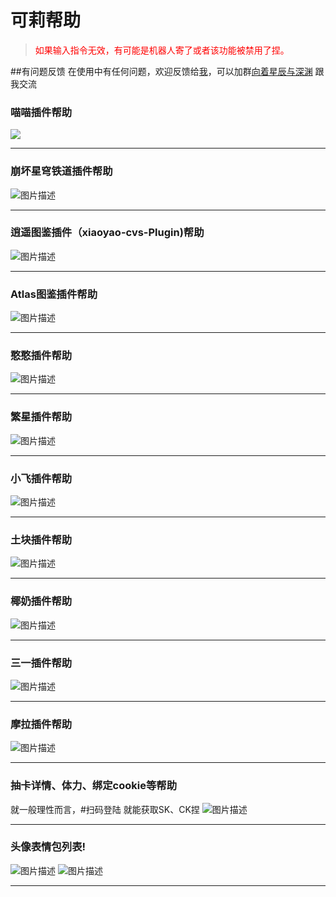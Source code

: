# 可莉帮助

>  <font color=red>如果输入指令无效，有可能是机器人寄了或者该功能被禁用了捏。</font>

  
##有问题反馈
在使用中有任何问题，欢迎反馈给[我](https://qm.qq.com/q/QDb6Ft0t6C)，可以加群[向着星辰与深渊](http://qm.qq.com/cgi-bin/qm/qr?_wv=1027&k=Y7y1-d_2LMPw2AS5266G6s_XTzkboqgL&authKey=unjXbRzhlqvBAi86ho7G2VLZnk6wNXbcFFGHj810vKr1A2wclvBCVM0UpKK9ng8r&noverify=0&group_code=167147333) 跟我交流




### 喵喵插件帮助
![](图片/喵喵.jpg)
_____________________________________________
### 崩坏星穹铁道插件帮助
![图片描述](图片/sr.jpg)
_____________________________________________
### 逍遥图鉴插件（xiaoyao-cvs-Plugin)帮助
![图片描述](图片/xiaoyao.jpg)
_____________________________________________
### Atlas图鉴插件帮助
![图片描述](图片/Atlas.jpg)
_____________________________________________
### 憨憨插件帮助
![图片描述](图片/hanhan.jpg)
_____________________________________________
### 繁星插件帮助
![图片描述](图片/繁星.jpg)
_____________________________________________
### 小飞插件帮助
![图片描述](图片/小飞.jpg)
_____________________________________________
### 土块插件帮助
![图片描述](图片/土块.jpg)
_____________________________________________
### 椰奶插件帮助
![图片描述](图片/椰奶.jpg)
_____________________________________________
### 三一插件帮助
![图片描述](图片/三一.jpg)
_____________________________________________
### 摩拉插件帮助
![图片描述](图片/摩拉.jpg)
_____________________________________________
### 抽卡详情、体力、绑定cookie等帮助
就一般理性而言，#扫码登陆  就能获取SK、CK捏
![图片描述](图片/ck.jpg)
_____________________________________________
### 头像表情包列表!
![图片描述](图片/py表情包.jpg)
![图片描述](图片/土块表情包.jpg)
_____________________________________________


